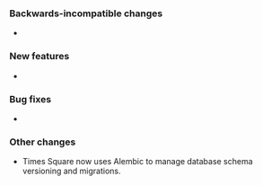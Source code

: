 <!-- Delete the sections that don't apply -->

### Backwards-incompatible changes

-

### New features

-

### Bug fixes

-

### Other changes

- Times Square now uses Alembic to manage database schema versioning and migrations.
